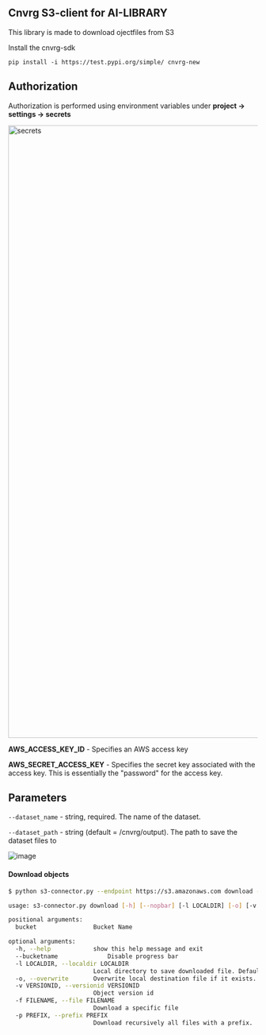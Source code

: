 

## Cnvrg S3-client for AI-LIBRARY

This library is made to download ojectfiles from S3

Install the cnvrg-sdk 

```pip install -i https://test.pypi.org/simple/ cnvrg-new```


## Authorization
Authorization is performed using environment variables under **project -> settings -> secrets**

<img width="1234" alt="secrets" src="https://user-images.githubusercontent.com/88431066/138663758-a71b796b-ad33-46a3-9566-255a8e674c30.png">


**AWS_ACCESS_KEY_ID** - Specifies an AWS access key

**AWS_SECRET_ACCESS_KEY** - Specifies the secret key associated with the access key. This is essentially the "password" for the access key.

## Parameters

```--dataset_name``` - string, required. The name of the dataset.

```--dataset_path``` - string (default = /cnvrg/output). The path to save the dataset files to


![image](https://user-images.githubusercontent.com/88431066/138665873-b2a6bf51-bbcc-425e-b024-2248998303dc.png)


#### Download objects

```bash
$ python s3-connector.py --endpoint https://s3.amazonaws.com download --bucketname cnvrg-bucket --file file.csv --localdir /cnvrg/out

usage: s3-connector.py download [-h] [--nopbar] [-l LOCALDIR] [-o] [-v VERSIONID] (-f FILENAME | -p PREFIX) bucket

positional arguments:
  bucket                Bucket Name

optional arguments:
  -h, --help            show this help message and exit
  --bucketname              Disable progress bar
  -l LOCALDIR, --localdir LOCALDIR
                        Local directory to save downloaded file. Default current directory
  -o, --overwrite       Overwrite local destination file if it exists. Default false
  -v VERSIONID, --versionid VERSIONID
                        Object version id
  -f FILENAME, --file FILENAME
                        Download a specific file
  -p PREFIX, --prefix PREFIX
                        Download recursively all files with a prefix.
```

